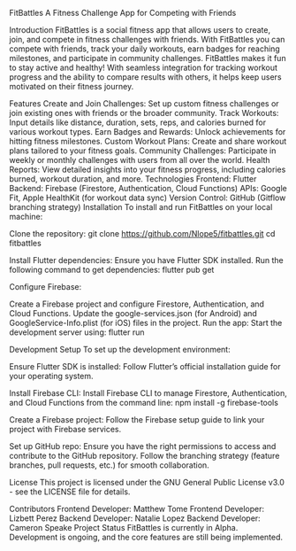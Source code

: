 FitBattles
A Fitness Challenge App for Competing with Friends

Introduction
FitBattles is a social fitness app that allows users to create, join, and compete in fitness challenges with friends. With FitBattles you can compete with friends, track your daily workouts, earn badges for reaching milestones, and participate in community challenges. FitBattles makes it fun to stay active and healthy! With seamless integration for tracking workout progress and the ability to compare results with others, it helps keep users motivated on their fitness journey.

Features
Create and Join Challenges: Set up custom fitness challenges or join existing ones with friends or the broader community.
Track Workouts: Input details like distance, duration, sets, reps, and calories burned for various workout types.
Earn Badges and Rewards: Unlock achievements for hitting fitness milestones.
Custom Workout Plans: Create and share workout plans tailored to your fitness goals.
Community Challenges: Participate in weekly or monthly challenges with users from all over the world.
Health Reports: View detailed insights into your fitness progress, including calories burned, workout duration, and more.
Technologies
Frontend: Flutter
Backend: Firebase (Firestore, Authentication, Cloud Functions)
APIs: Google Fit, Apple HealthKit (for workout data sync)
Version Control: GitHub (Gitflow branching strategy)
Installation
To install and run FitBattles on your local machine:

Clone the repository:
git clone https://github.com/Nlope5/fitbattles.git
cd fitbattles

Install Flutter dependencies:
Ensure you have Flutter SDK installed. Run the following command to get dependencies:
flutter pub get

Configure Firebase:

Create a Firebase project and configure Firestore, Authentication, and Cloud Functions.
Update the google-services.json (for Android) and GoogleService-Info.plist (for iOS) files in the project.
Run the app:
Start the development server using:
flutter run

Development Setup
To set up the development environment:

Ensure Flutter SDK is installed:
Follow Flutter’s official installation guide for your operating system.

Install Firebase CLI:
Install Firebase CLI to manage Firestore, Authentication, and Cloud Functions from the command line:
npm install -g firebase-tools

Create a Firebase project:
Follow the Firebase setup guide to link your project with Firebase services.

Set up GitHub repo:
Ensure you have the right permissions to access and contribute to the GitHub repository. Follow the branching strategy (feature branches, pull requests, etc.) for smooth collaboration.

License
This project is licensed under the GNU General Public License v3.0 - see the LICENSE file for details.

Contributors
Frontend Developer: Matthew Tome
Frontend Developer: Lizbett Perez
Backend Developer: Natalie Lopez
Backend Developer: Cameron Speake
Project Status
FitBattles is currently in Alpha. Development is ongoing, and the core features are still being implemented.